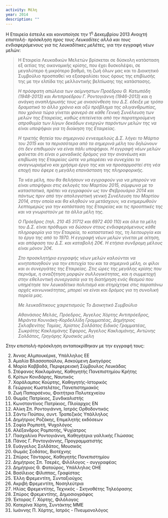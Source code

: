 ```yaml
---
activity: Μέλη
year: 2014
description: ""
---
```


Η Εταιρεία έστειλε και κοινοποίησε την 1<sup>η</sup> Δεκεμβρίου 2013 *Ανοιχτή επιστολή- πρόσκληση προς τους Λευκαδίτες αλλά και τους ενδιαφερόμενους για τις λευκαδίτικες μελέτες,* για την εγγραφή νέων μελών: 

> Η Εταιρεία Λευκαδικών Μελετών βρίσκεται σε δύσκολη κατάσταση εξ αιτίας της οικονομικής κρίσης, που έχει δυσκολέψει, σε μεγαλύτερο ή μικρότερο βαθμό, τη ζωή όλων μας και το Διοικητικό Συμβούλιο προσπαθεί να εξασφαλίσει τους όρους της επιβίωσής της με την ελπίδα της μελλοντικής βελτίωσης της κατάστασης.
> 
> *Η πρόσφατη απώλεια των αείμνηστων Προέδρου Θ. Κατωπόδη \(1948-2013\) και Αντιπροέδρου Γ. Ροντογιάννη \(1946-2013\) και η ανάγκη αναπλήρωσής τους με ανασύνθεση του Δ.Σ. έδειξε με τρόπο δραματικό το άλλο χρόνιο και οξύ πρόβλημα της ολιγανθρωπίας, που χρόνια τώρα γίνεται φανερό σε κάθε Γενική Συνέλευση των μελών της Εταιρείας, καθώς επιτείνεται από την παρατηρούμενη απροθυμία των λίγων δεκάδων ενεργών παρόντων μελών της να είναι υποψήφιοι για τη διοίκηση της Εταιρείας.*
> 
> *Η τριετής θητεία του σημερινού εννεαμελούς Δ.Σ. λήγει το Μάρτιο του 2015 και τα περισσότερα από τα σημερινά μέλη του δηλώνουν ότι δεν επιθυμούν να είναι πάλι υποψήφιοι. Η εγγραφή νέων μελών φαίνεται ότι είναι ο μοναδικός δρόμος για την ανανέωση και επιβίωση της Εταιρείας ώστε να μπορέσει να συνεχίσει το αναγνωρισμένο και χρήσιμο έργο της και να προσαρμοστεί στη νέα εποχή που έφερε η μεγάλη επανάσταση της πληροφορικής.*
> 
> *Τα νέα μέλη, που θα θελήσουν να εγγραφούν για να μπορούν να είναι υποψήφιοι στις εκλογές του Μαρτίου 2015, σύμφωνα με το καταστατικό, πρέπει να εγγραφούν ως τον Φεβρουάριο 2014 και πάντως πριν από την απολογιστική γενική Συνέλευση του Μαρτίου 2014, στην οποία και θα κληθούν να μετάσχουν, να ενημερωθούν λεπτομερώς για την κατάσταση της Εταιρείας και τις προοπτικές της και να γνωριστούν με τα άλλα μέλη της.*
> 
> *Ο Πρόεδρος \(τηλ. 210 45 31712 και 6972 400 110\) και όλα τα μέλη του Δ.Σ. είναι πρόθυμοι να δώσουν στους ενδιαφερόμενους κάθε πληροφορία για την Εταιρεία, το καταστατικό της, τη λειτουργία και το έργο της από το 1970. Η εγγραφή νέων μελών γίνεται με αίτηση, και απόφαση του Δ.Σ. και καταβολή 20€. Η ετήσια συνδρομη μέλους είναι μόνον 20€.*
> 
> *Στο προσκλητήριο εγγραφής νέων μελών καλούνται να κινητοποιηθούν για την επιτυχία του και τα σημερινά μέλη, οι φίλοι και οι συνεργάτες της Εταιρείας. Στις ώρες της μεγάλης κρίσης που περνάμε, η αναζήτηση μορφών συλλογικότητας, και η συμμετοχή στην εθελοντική συνεργασία για τη διατήρηση ενός θεσμού που υπηρέτησε τον λευκαδίτικο πολιτισμό και στηρίχτηκε στις παραπάνω αρχές κοινωνικότητας, μπορεί να είναι και δρόμος για τη συνολική πορεία μας.*
> 
> *Με λευκαδίτικους χαιρετισμούς Το Διοικητικό Συμβούλιο*
> 
> *Αθανάσιος Μελάς, Πρόεδρος, Άγγελος Χόρτης Αντιπρόεδρος, Μιράντα Κουνιάκη-Κορδελλίδη Γραμματέας, Δημήτριος Σκλαβενίτης Ταμίας, Χρίστος Σολδάτος Ειδικός Γραμματέας, Σωκράτης Κακλαμάνης Έφορος, Άγγελος Κακλαμάνης, Αντώνης Σολδάτος, Γρηγόρης Χρυσικός μέλη*
 
Στην επιστολή-πρόσκληση ανταποκρίθηκαν με την εγγραφή τους:

2. Άννας Αλμπουκέρκε, Υπάλληλος ΕΕ
2. Αμαλία Βλασσοπούλου, Ασκούμενη Δικηγόρος
3. Μαρία Καββαδά, Περιφερειακή Σύμβουλος Λευκάδας
4. Στέφανος Κακλαμάνης, Καθηγητής Πανεπιστημίου Κρήτης
5. Κρίτων Κονιδάρης, Ναυτικός
6. Χαράλαμπος Κούρτης, Καθηγητής-Ιστορικός
7. Γεώργιος Κωστελέτος, Πανεπιστημιακός
8. Ζωή Παπαρσένου, Φοιτήτρια Πολυτεχνείου
9. Θωμάς Πατρίκιος, Συνδικαλιστής
10. Κωνσταντίνος Πατρίκιος, Πλοίαρχος ΕΝ
11. Αλίκη Σπ. Ροντογιάννη, Ιατρός Ορθοδοντικός
12. Σάντυ Πούπου, συντ. Τραπεζικός Υπάλληλος
13. Δημήτριος Ροζάκης, Επιμελητής εκδόσεων
14. Σοφία Ρομποτή, Ψυχολόγος
15. Αλέξανδρος Ρομποτής, Ψυχίατρος
16. Πασχαλίνα Ροντογιάννη, Καθηγήτρια γαλλικής Γλώσσας
17. Πάνος Γ. Ροντογιάννης, Προγραμματιστής
18. Ευάγγελος Σολδάτος, Μουσικός
19. Θωμάς Σοδάτος, Βιοτέχνης
20. Σπύρος Τάνταρος, Καθηγητής Πανεπιστημίου
21. Δημήτριος Σπ. Τσερές, Φιλόλογος - συγγραφέας
22. Δημήτριος Θ. Φατούρος, Υπάλληλος ΟΗΕ
24. Βασίλειος Φίλιππας, Γραφίστας
25. Έλλη Φρεμεντίτη, Συνταξιούχος
26. Ακριβή Φρεμεντίτη, Νοσηλεύτρια
27. Ηλίας Φρεμεντίτης, Τεχνικός - Σκηνοθέτης Τηλεόρασης
28. Σπύρος Φρεμεντίτης, Δημοσιογράφος
29. Έκτορας Γ. Χόρτης, Φιλόλογος
30. Κατερίνα Χόρτη, Συντάκτης ΜΜΕ
31. Ιωάννης Π. Χόρτης, Ιατρός - Πνευμονολόγος
